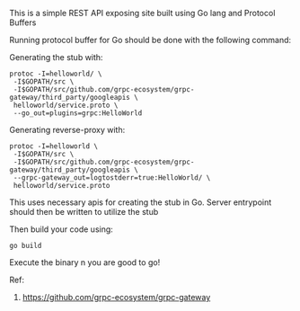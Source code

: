 This is a simple REST API exposing site built using Go lang and Protocol Buffers

Running protocol buffer for Go should be done with the following command:

Generating the stub with:
```
protoc -I=helloworld/ \
 -I$GOPATH/src \
 -I$GOPATH/src/github.com/grpc-ecosystem/grpc-gateway/third_party/googleapis \
 helloworld/service.proto \
 --go_out=plugins=grpc:HelloWorld
```

Generating reverse-proxy with:
```
protoc -I=helloworld \
 -I$GOPATH/src \
 -I$GOPATH/src/github.com/grpc-ecosystem/grpc-gateway/third_party/googleapis \
 --grpc-gateway_out=logtostderr=true:HelloWorld/ \
 helloworld/service.proto
```

This uses necessary apis for creating the stub in Go.
Server entrypoint should then be written to utilize the stub

Then build your code using:
```
go build
```

Execute the binary n you are good to go!


Ref:
1) https://github.com/grpc-ecosystem/grpc-gateway
